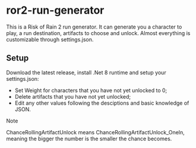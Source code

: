 # ror2-run-generator

This is a Risk of Rain 2 run generator. It can generate you a character to play, a run destination, artifacts to choose and unlock. Almost everything is customizable through settings.json. 

## Setup
Download the latest release, install .Net 8 runtime and setup your settings.json:
  - Set Weight for characters that you have not yet unlocked to 0;
  - Delete artifacts that you have not yet unlocked;
  - Edit any other values following the desciptions and basic knowledge of JSON.
> [!NOTE]
> ChanceRollingArtifactUnlock means ChanceRollingArtifactUnlock_OneIn, meaning the bigger the number is the smaller the chance becomes.
